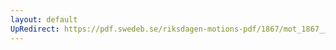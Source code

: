```yaml
---
layout: default
UpRedirect: https://pdf.swedeb.se/riksdagen-motions-pdf/1867/mot_1867__ak__00009.pdf
---
```

